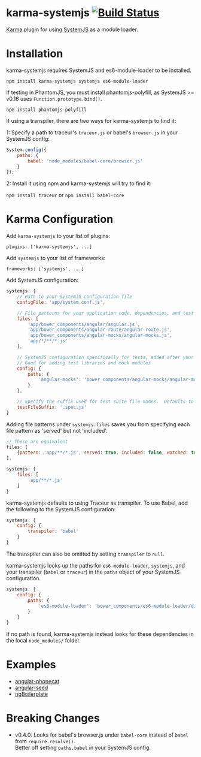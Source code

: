 # karma-systemjs    [![Build Status](https://travis-ci.org/rolaveric/karma-systemjs.png?branch=master)](https://travis-ci.org/rolaveric/karma-systemjs)
[Karma](http://karma-runner.github.io/) plugin for using [SystemJS](https://github.com/systemjs/systemjs) as a module loader.

# Installation

karma-systemjs requires SystemJS and es6-module-loader to be installed.

`npm install karma-systemjs systemjs es6-module-loader`

If testing in PhantomJS, you must install phantomjs-polyfill, as SystemJS >= v0.16 uses `Function.prototype.bind()`.

`npm install phantomjs-polyfill`

If using a transpiler, there are two ways for karma-systemjs to find it:

1: Specify a path to traceur's `traceur.js` or babel's `browser.js` in your SystemJS config:

```js
System.config({
	paths: {
		babel: 'node_modules/babel-core/browser.js'
	}
});
```

2: Install it using npm and karma-systemjs will try to find it:

`npm install traceur` or `npm install babel-core`

# Karma Configuration

Add `karma-systemjs` to your list of plugins:

`plugins: ['karma-systemjs', ...]`

Add `systemjs` to your list of frameworks:

`frameworks: ['systemjs', ...]`

Add SystemJS configuration:

```js
systemjs: {
	// Path to your SystemJS configuration file
	configFile: 'app/system.conf.js',

	// File patterns for your application code, dependencies, and test suites
	files: [
		'app/bower_components/angular/angular.js',
		'app/bower_components/angular-route/angular-route.js',
		'app/bower_components/angular-mocks/angular-mocks.js',
		'app/*/**/*.js'
	],

	// SystemJS configuration specifically for tests, added after your config file.
	// Good for adding test libraries and mock modules
	config: {
		paths: {
			'angular-mocks': 'bower_components/angular-mocks/angular-mocks.js'
		}
	},

	// Specify the suffix used for test suite file names.  Defaults to .test.js, .spec.js, _test.js, and _spec.js
	testFileSuffix: '.spec.js'
}
```

Adding file patterns under `systemjs.files` saves you from specifying each file pattern as 'served' but not 'included'.

```js
// These are equivalent
files: [
	{pattern: 'app/**/*.js', served: true, included: false, watched: true}
],

systemjs: {
	files: [
		'app/**/*.js'
	]
}
```

karma-systemjs defaults to using Traceur as transpiler. To use Babel, add the following to the SystemJS configuration:

```js
systemjs: {
	config: {
		transpiler: 'babel'
	}
}
```

The transpiler can also be omitted by setting `transpiler` to `null`.

karma-systemjs looks up the paths for `es6-module-loader`, `systemjs`, and your transpiler (`babel` or `traceur`)
in the `paths` object of your SystemJS configuration.  

```js
systemjs: {
	config: {
		paths: {
			'es6-module-loader': 'bower_components/es6-module-loader/dist/es6-module-loader.js'
		}
	}
}
```

If no path is found, karma-systemjs instead looks for these dependencies in the local `node_modules/` folder.

# Examples

* [angular-phonecat](https://github.com/rolaveric/angular-phonecat/tree/es6)
* [angular-seed](https://github.com/rolaveric/angular-seed/tree/es6)
* [ngBoilerplate](https://github.com/rolaveric/ngbp/tree/es6)

# Breaking Changes

* v0.4.0: Looks for babel's browser.js under `babel-core` instead of `babel` from `require.resolve()`.  
Better off setting `paths.babel` in your SystemJS config.
